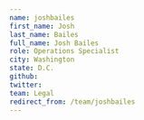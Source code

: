 ```yaml
---
name: joshbailes
first_name: Josh
last_name: Bailes
full_name: Josh Bailes
role: Operations Specialist
city: Washington
state: D.C.
github: 
twitter: 
team: Legal
redirect_from: /team/joshbailes
---
```

